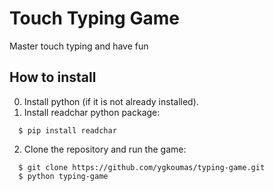 # Touch Typing Game
Master touch typing and have fun

## How to install
0. Install python (if it is not already installed).
1. Install readchar python package:
```
  $ pip install readchar
```
2. Clone the repository and run the game:
```
  $ git clone https://github.com/ygkoumas/typing-game.git
  $ python typing-game
```
